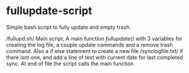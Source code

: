 # fullupdate-script
Simple bash script to fully update and empty trash.

/fullupd.sh/
Main script, A main function *fullupdate()* with 3 variables for creating the log file, a couple update commands and a remove trash command.
Also a if else statement to create a new file /synclogfile.txt/ if there isnt one, and add a line of text with current date for last completed sync.
At end of file the script calls the main function
